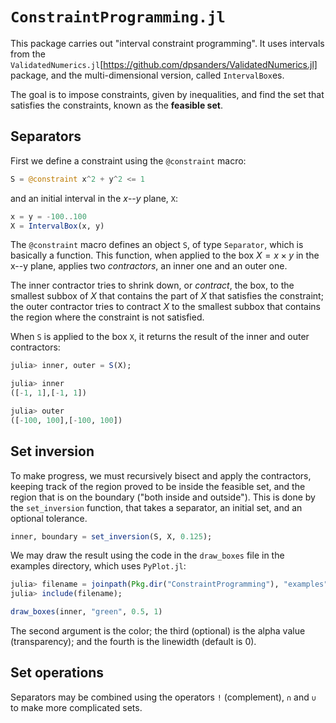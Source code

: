 # `ConstraintProgramming.jl`

This package carries out "interval constraint programming".
It uses intervals from the
`ValidatedNumerics.jl`[https://github.com/dpsanders/ValidatedNumerics.jl] package,
and the multi-dimensional version, called `IntervalBox`es.

The goal is to impose constraints, given by inequalities, and find the set that
satisfies the constraints, known as the **feasible set**.

## Separators
First we define a constraint using the `@constraint` macro:
```julia
S = @constraint x^2 + y^2 <= 1
```
and an initial interval in the $x$--$y$ plane, `X`:
```julia
x = y = -100..100
X = IntervalBox(x, y)
```

The `@constraint` macro defines an object `S`, of type `Separator`,
which is basically a function. This function,
when applied to the box $X = x \times y$
in the x--y plane, applies two *contractors*, an inner one and an outer one.

The inner contractor tries to shrink down, or *contract*, the box, to the smallest subbox
of $X$ that contains the part of $X$ that satisfies the constraint; the
outer contractor tries to contract $X$ to the smallest subbox that contains the
region where the constraint is not satisfied.

When `S` is applied to the box `X`, it returns the result of the inner and outer contractors:
```julia
julia> inner, outer = S(X);

julia> inner
([-1, 1],[-1, 1])

julia> outer
([-100, 100],[-100, 100])
```

## Set inversion
To make progress, we must recursively bisect and apply the contractors, keeping
track of the region proved to be inside the feasible set, and the region that is
on the boundary ("both inside and outside"). This is done by the `set_inversion` function,
that takes a separator, an initial set, and an optional tolerance.

```julia
inner, boundary = set_inversion(S, X, 0.125);
```
We may draw the result using the code in the `draw_boxes` file in the examples directory,
which uses `PyPlot.jl`:
```julia
julia> filename = joinpath(Pkg.dir("ConstraintProgramming"), "examples", "draw_boxes.jl");
julia> include(filename);

draw_boxes(inner, "green", 0.5, 1)
```
The second argument is the color; the third (optional) is the alpha value (transparency);
and the fourth is the linewidth (default is 0).


## Set operations
Separators may be combined using the operators `!` (complement), `∩` and `∪` to make
more complicated sets.
